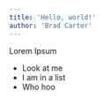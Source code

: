 ```yaml
---
title: 'Hello, world!'
author: 'Brad Carter'
---
```


Lorem Ipsum

- Look at me
- I am in a list
- Who hoo